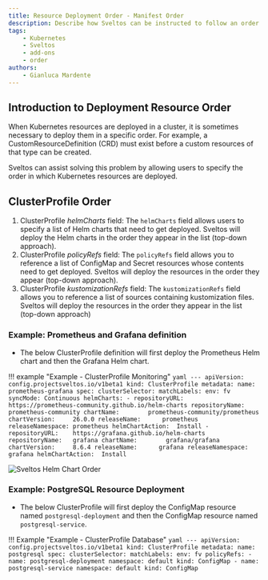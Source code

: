 ```yaml
---
title: Resource Deployment Order - Manifest Order
description: Describe how Sveltos can be instructed to follow an order when deploying resources
tags:
    - Kubernetes
    - Sveltos
    - add-ons
    - order
authors:
    - Gianluca Mardente
---
```


## Introduction to Deployment Resource Order

When Kubernetes resources are deployed in a cluster, it is sometimes necessary to deploy them in a specific order. For example, a CustomResourceDefinition (CRD) 
must exist before a custom resources of that type can be created.

Sveltos can assist solving this problem by allowing users to specify the order in which Kubernetes resources are deployed.

## ClusterProfile Order

1. ClusterProfile _helmCharts_ field: The `helmCharts` field allows users to specify a list of Helm charts that need to get deployed. Sveltos will deploy the Helm charts in the order they appear in the list (top-down approach).
2. ClusterProfile _policyRefs_ field: The `policyRefs` field allows you to reference a list of ConfigMap and Secret resources whose contents need to get deployed. Sveltos will deploy the resources in the order they appear (top-down approach).
3. ClusterProfile _kustomizationRefs_ field: The `kustomizationRefs` field allows you to reference a list of sources containing kustomization files. Sveltos will deploy the resources in the order they appear in the list (top-down approach)

### Example: Prometheus and Grafana definition

- The below ClusterProfile definition will first deploy the Prometheus Helm chart and then the Grafana Helm chart.

!!! example "Example - ClusterProfile Monitoring"
    ```yaml
    ---
    apiVersion: config.projectsveltos.io/v1beta1
    kind: ClusterProfile
    metadata:
      name: prometheus-grafana
    spec:
      clusterSelector:
        matchLabels:
          env: fv
      syncMode: Continuous
      helmCharts:
      - repositoryURL:    https://prometheus-community.github.io/helm-charts
        repositoryName:   prometheus-community
        chartName:        prometheus-community/prometheus
        chartVersion:     26.0.0
        releaseName:      prometheus
        releaseNamespace: prometheus
        helmChartAction:  Install
      - repositoryURL:    https://grafana.github.io/helm-charts
        repositoryName:   grafana
        chartName:        grafana/grafana
        chartVersion:     8.6.4
        releaseName:      grafana
        releaseNamespace: grafana
        helmChartAction:  Install
    ```

![Sveltos Helm Chart Order](../assets/helm_chart_order.gif)

### Example: PostgreSQL Resource Deployment

- The below ClusterProfile will first deploy the ConfigMap resource named `postgresql-deployment` and then the ConfigMap resource named `postgresql-service`.

!!! Example "Example - ClusterProfile Database"
    ```yaml
    ---
    apiVersion: config.projectsveltos.io/v1beta1
    kind: ClusterProfile
    metadata:
      name: postgresql
    spec:
      clusterSelector:
        matchLabels:
          env: fv
      policyRefs:
      - name: postgresql-deployment
        namespace: default
        kind: ConfigMap
      - name: postgresql-service
        namespace: default
        kind: ConfigMap
    ```
